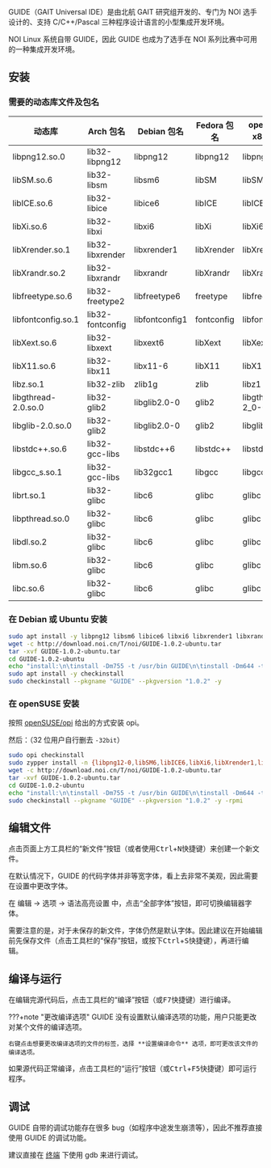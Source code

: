 GUIDE（GAIT Universal IDE）是由北航 GAIT 研究组开发的、专门为 NOI 选手设计的、支持 C/C++/Pascal 三种程序设计语言的小型集成开发环境。

NOI Linux 系统自带 GUIDE，因此 GUIDE 也成为了选手在 NOI 系列比赛中可用的一种集成开发环境。

## 安装

### 需要的动态库文件及包名

|动态库|Arch 包名|Debian 包名|Fedora 包名|openSUSE x86 包名| openSUSE x86_64 包名|
|-----|--------|-----------|----------|----------------|--------------------|
|libpng12.so.0|lib32-libpng12|libpng12|libpng12|libpng12-0|libpng12-0-32bit|
|libSM.so.6|lib32-libsm|libsm6|libSM|libSM6|libSM6-32bit|
|libICE.so.6|lib32-libice|libice6|libICE|libICE6|libICE6-32bit|
|libXi.so.6|lib32-libxi|libxi6|libXi|libXi6|libXi6-32bit|
|libXrender.so.1|lib32-libxrender|libxrender1|libXrender|libXrender1|libXrender1-32bit|
|libXrandr.so.2|lib32-libxrandr|libxrandr|libXrandr|libXrandr2|libXrandr2-32bit|
|libfreetype.so.6|lib32-freetype2|libfreetype6|freetype|libfreetype6|libfreetype6-32bit
|libfontconfig.so.1|lib32-fontconfig|libfontconfig1|fontconfig|libfontconfig1|libfontconfig1-32bit|
|libXext.so.6|lib32-libxext|libxext6|libXext|libXext6|libXext6-32bit|
|libX11.so.6|lib32-libx11|libx11-6|libX11|libX11-6|libX11-6-32bit|
|libz.so.1|lib32-zlib|zlib1g|zlib|libz1|libz1-32bit|
|libgthread-2.0.so.0|lib32-glib2|libglib2.0-0|glib2|libgthread-2_0-0|libgthread-2_0-0-32bit
|libglib-2.0.so.0|lib32-glib2|libglib2.0-0|glib2|libglib2_0-0|libglib2_0-0-32bit|
|libstdc++.so.6|lib32-gcc-libs|libstdc++6|libstdc++|libstdc++6|libstdc++6-32bit|
|libgcc_s.so.1|lib32-gcc-libs|lib32gcc1|libgcc|libgcc_s1|libgcc_s1|
|librt.so.1|lib32-glibc|libc6|glibc|glibc|glibc-32bit|
|libpthread.so.0|lib32-glibc|libc6|glibc|glibc|glibc-32bit|
|libdl.so.2|lib32-glibc|libc6|glibc|glibc|glibc-32bit|
|libm.so.6|lib32-glibc|libc6|glibc|glibc|glibc-32bit|
|libc.so.6|lib32-glibc|libc6|glibc|glibc|glibc-32bit|

### 在 Debian 或 Ubuntu 安装

```bash
sudo apt install -y libpng12 libsm6 libice6 libxi6 libxrender1 libxrandr libfreetype6 libfontconfig1 libxext6 libx11-6 zlib1g libglib2.0-0 libglib2.0-0 libstdc++6 lib32gcc1 libc6
wget -c http://download.noi.cn/T/noi/GUIDE-1.0.2-ubuntu.tar
tar -xvf GUIDE-1.0.2-ubuntu.tar
cd GUIDE-1.0.2-ubuntu
echo "install:\n\tinstall -Dm755 -t /usr/bin GUIDE\n\tinstall -Dm644 -t /usr/share/ lang_en.qm\n\tinstall -Dm644 -t /usr/share/ apis\n\tmkdir -p /usr/share/doc/GUIDE/html/\n\tcp -r doc/*  /usr/share/doc/GUIDE/html/" > Makefile
sudo apt install -y checkinstall
sudo checkinstall --pkgname "GUIDE" --pkgversion "1.0.2" -y
```

### 在 openSUSE 安装

按照 [openSUSE/opi](https://github.com/openSUSE/opi#install) 给出的方式安装 opi。

然后：（32 位用户自行删去 `-32bit`）
```bash
sudo opi checkinstall
sudo zypper install -n {libpng12-0,libSM6,libICE6,libXi6,libXrender1,libXrandr2,libfreetype6,libfontconfig1,libXext6,libX11-6,libz1,libgthread-2_0-0,libglib2_0-0,libstdc++6,libgcc_s1,glibc}-32bit
wget -c http://download.noi.cn/T/noi/GUIDE-1.0.2-ubuntu.tar
tar -xvf GUIDE-1.0.2-ubuntu.tar
cd GUIDE-1.0.2-ubuntu
echo "install:\n\tinstall -Dm755 -t /usr/bin GUIDE\n\tinstall -Dm644 -t /usr/share/ lang_en.qm\n\tinstall -Dm644 -t /usr/share/ apis\n\tmkdir -p /usr/share/doc/GUIDE/html/\n\tcp -r doc/*  /usr/share/doc/GUIDE/html/" > Makefile
sudo checkinstall --pkgname "GUIDE" --pkgversion "1.0.2" -y -rpmi
```

## 编辑文件

点击页面上方工具栏的“新文件”按钮（或者使用<kbd>Ctrl</kbd>+<kbd>N</kbd>快捷键）来创建一个新文件。

在默认情况下，GUIDE 的代码字体并非等宽字体，看上去非常不美观，因此需要在设置中更改字体。

在 编辑 -> 选项 -> 语法高亮设置 中，点击“全部字体”按钮，即可切换编辑器字体。

需要注意的是，对于未保存的新文件，字体仍然是默认字体。因此建议在开始编辑前先保存文件（点击工具栏的“保存”按钮，或按下<kbd>Ctrl</kbd>+<kbd>S</kbd>快捷键），再进行编辑。

## 编译与运行

在编辑完源代码后，点击工具栏的“编译”按钮（或<kbd>F7</kbd>快捷键）进行编译。

???+note "更改编译选项"
    GUIDE 没有设置默认编译选项的功能，用户只能更改对某个文件的编译选项。
    
    右键点击想要更改编译选项的文件的标签，选择 **设置编译命令** 选项，即可更改该文件的编译选项。

如果源代码正常编译，点击工具栏的“运行”按钮（或<kbd>Ctrl</kbd>+<kbd>F5</kbd>快捷键）即可运行程序。

## 调试

GUIDE 自带的调试功能存在很多 bug（如程序中途发生崩溃等），因此不推荐直接使用 GUIDE 的调试功能。

建议直接在 [终端](../cmd.md) 下使用 gdb 来进行调试。

